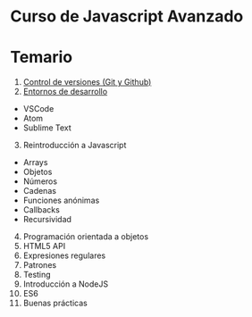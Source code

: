 # Curso de Javascript Avanzado

# Temario

1. [Control de versiones (Git y Github)](1_git/README.MD)
2. [Entornos de desarrollo](2_enviroments/README.MD)
  * VSCode
  * Atom
  * Sublime Text
3. Reintroducción a Javascript
  * Arrays
  * Objetos
  * Números
  * Cadenas
  * Funciones anónimas
  * Callbacks
  * Recursividad
4. Programación orientada a objetos
5. HTML5 API
6. Expresiones regulares
7. Patrones
8. Testing
10. Introducción a NodeJS
11. ES6
12. Buenas prácticas
